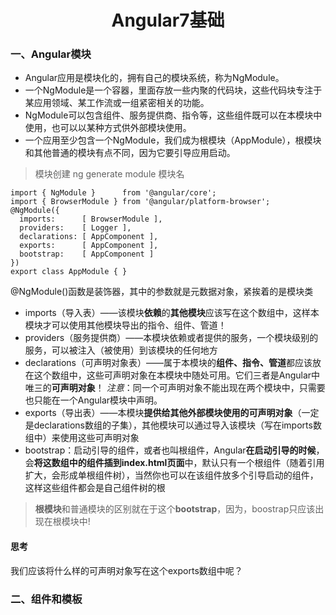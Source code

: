 # <center>**Angular7基础**</center>
<article align="left" padding="0 12px">

### 一、Angular模块

* Angular应用是模块化的，拥有自己的模块系统，称为NgModule。
* 一个NgModule是一个容器，里面存放一些内聚的代码块，这些代码块专注于某应用领域、某工作流或一组紧密相关的功能。
* NgModule可以包含组件、服务提供商、指令等，这些组件既可以在本模块中使用，也可以以某种方式供外部模块使用。
* 一个应用至少包含一个NgModule，我们成为根模块（AppModule），根模块和其他普通的模块有点不同，因为它要引导应用启动。

> 模块创建
> ng generate module 模块名

```
import { NgModule }      from '@angular/core';
import { BrowserModule } from '@angular/platform-browser';
@NgModule({
  imports:      [ BrowserModule ],
  providers:    [ Logger ],
  declarations: [ AppComponent ],
  exports:      [ AppComponent ],
  bootstrap:    [ AppComponent ]
})
export class AppModule { }
```
@NgModule()函数是装饰器，其中的参数就是元数据对象，紧挨着的是模块类

* imports（导入表）——该模块**依赖**的**其他模块**应该写在这个数组中，这样本模块才可以使用其他模块导出的指令、组件、管道！
* providers（服务提供商）——本模块依赖或者提供的服务，一个模块级别的服务，可以被注入（被使用）到该模块的任何地方
* declarations（可声明对象表）——属于本模块的**组件、指令、管道**都应该放在这个数组中，这些可声明对象在本模块中随处可用。它们三者是Angular中唯三的**可声明对象**！
*注意*：同一个可声明对象不能出现在两个模块中，只需要也只能在一个Angular模块中声明。
* exports（导出表）——本模块**提供给其他外部模块使用的可声明对象**（一定是declarations数组的子集），其他模块可以通过导入该模块（写在imports数组中）来使用这些可声明对象
* bootstrap：启动引导的组件，或者也叫根组件，Angular**在启动引导的时候**，会**将这数组中的组件插到index.html页面**中，默认只有一个根组件（随着引用扩大，会形成单根组件树），当然你也可以在该组件放多个引导启动的组件，这样这些组件都会是自己组件树的根
>**根模块**和普通模块的区别就在于这个**bootstrap**，因为，boostrap只应该出现在根模块中!

#### 思考
我们应该将什么样的可声明对象写在这个exports数组中呢？

### 二、组件和模板


</article>